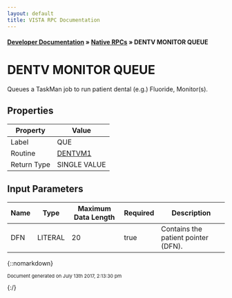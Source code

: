 ```yaml
---
layout: default
title: VISTA RPC Documentation
---
```


#### [Developer Documentation](../index) &#187; [Native RPCs](TableOfContents) &#187; DENTV MONITOR QUEUE<br/>
# DENTV MONITOR QUEUE

Queues a TaskMan job to run patient dental (e.g.) Fluoride, Monitor(s).

## Properties

Property | Value
--- | ---
Label | QUE
Routine | [DENTVM1](http://code.osehra.org/dox/Routine_DENTVM1_source.html)
Return Type | SINGLE VALUE


## Input Parameters

Name | Type | Maximum Data Length | Required | Description
--- | --- | --- | --- | ---
DFN | LITERAL | 20 | true | Contains the patient pointer (DFN).



{::nomarkdown} <br/><p style="font-size: 11px">Document generated on July 13th 2017, 2:13:30 pm</p>{:/}